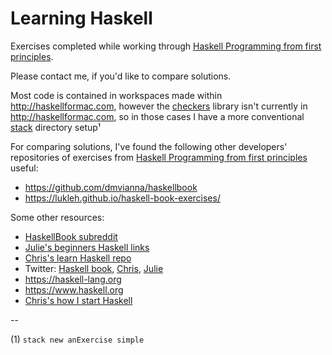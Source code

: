 # Learning Haskell
Exercises completed while working through [Haskell Programming from first principles](http://haskellbook.com). 

Please contact me, if you'd like to compare solutions.

Most code is contained in workspaces made within http://haskellformac.com, however the [checkers](https://github.com/conal/checkers) library isn't currently in http://haskellformac.com, so in those cases I have a more conventional [stack](https://docs.haskellstack.org/en/stable/README/) directory setup¹

For comparing solutions, I've found the following other developers' repositories of exercises from [Haskell Programming from first principles](http://haskellbook.com) useful:
* https://github.com/dmvianna/haskellbook
* https://lukleh.github.io/haskell-book-exercises/

Some other resources:
* [HaskellBook subreddit](https://www.reddit.com/r/HaskellBook/)
* [Julie's beginners Haskell links](http://argumatronic.com/noobs.html)
* [Chris's learn Haskell repo](https://github.com/bitemyapp/learnhaskell)
* Twitter: [Haskell book](https://twitter.com/haskellbook), [Chris](https://twitter.com/bitemyapp), [Julie](https://twitter.com/argumatronic)
* https://haskell-lang.org
* https://www.haskell.org
* [Chris's how I start Haskell](http://howistart.org/posts/haskell/1)

--

(1) `stack new anExercise simple`
